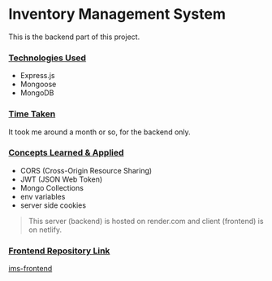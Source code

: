 # Inventory Management System

This is the backend part of this project.

### <u>Technologies Used</u>

 - Express.js
 - Mongoose
 - MongoDB

### <u>Time Taken</u>

It took me around a month or so, for the backend only.

### <u>Concepts Learned & Applied</u>

 - CORS (Cross-Origin Resource Sharing)
 - JWT (JSON Web Token)
 - Mongo Collections
 - env variables
 - server side cookies

> This server (backend) is hosted on render.com and client (frontend) is on netlify.

### <u>Frontend Repository Link</u>

[ims-frontend](https://github.com/varung735/Inventory-Mangement-System_Front-End)